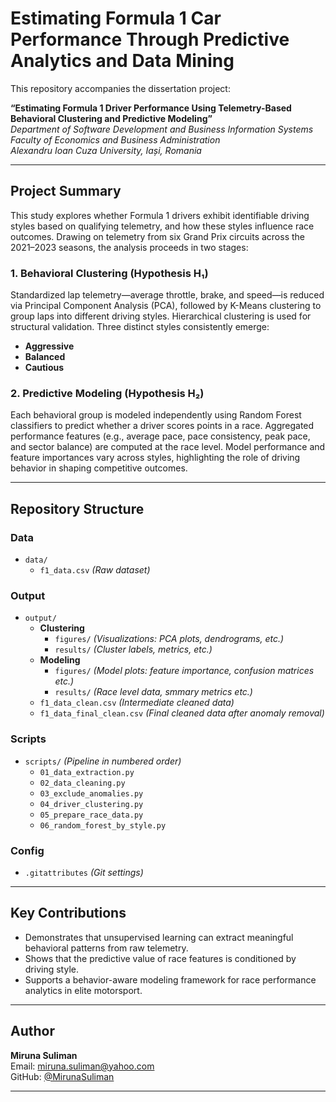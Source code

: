 # Estimating Formula 1 Car Performance Through Predictive Analytics and Data Mining

This repository accompanies the dissertation project:

**“Estimating Formula 1 Driver Performance Using Telemetry-Based Behavioral Clustering and Predictive Modeling”**  
*Department of Software Development and Business Information Systems*  
*Faculty of Economics and Business Administration*  
*Alexandru Ioan Cuza University, Iași, Romania*

---

## Project Summary

This study explores whether Formula 1 drivers exhibit identifiable driving styles based on qualifying telemetry, and how these styles influence race outcomes. Drawing on telemetry from six Grand Prix circuits across the 2021–2023 seasons, the analysis proceeds in two stages:

### 1. Behavioral Clustering (Hypothesis H₁)
Standardized lap telemetry—average throttle, brake, and speed—is reduced via Principal Component Analysis (PCA), followed by K-Means clustering to group laps into different driving styles. Hierarchical clustering is used for structural validation. Three distinct styles consistently emerge:
- **Aggressive**
- **Balanced**
- **Cautious**

### 2. Predictive Modeling (Hypothesis H₂)
Each behavioral group is modeled independently using Random Forest classifiers to predict whether a driver scores points in a race. Aggregated performance features (e.g., average pace, pace consistency, peak pace, and sector balance) are computed at the race level. Model performance and feature importances vary across styles, highlighting the role of driving behavior in shaping competitive outcomes.

---

## Repository Structure

### **Data**  
- `data/`  
  - `f1_data.csv` *(Raw dataset)*  

### **Output**  
- `output/`  
  - **Clustering**  
    - `figures/` *(Visualizations: PCA plots, dendrograms, etc.)*  
    - `results/` *(Cluster labels, metrics, etc.)*  
  - **Modeling**  
    - `figures/` *(Model plots: feature importance, confusion matrices etc.)*  
    - `results/` *(Race level data, smmary metrics etc.)*  
  - `f1_data_clean.csv` *(Intermediate cleaned data)*  
  - `f1_data_final_clean.csv` *(Final cleaned data after anomaly removal)*  

### **Scripts**  
- `scripts/` *(Pipeline in numbered order)*  
  - `01_data_extraction.py`  
  - `02_data_cleaning.py`  
  - `03_exclude_anomalies.py`  
  - `04_driver_clustering.py`  
  - `05_prepare_race_data.py`  
  - `06_random_forest_by_style.py`  

### **Config**  
- `.gitattributes` *(Git settings)*  

---

## Key Contributions

- Demonstrates that unsupervised learning can extract meaningful behavioral patterns from raw telemetry.
- Shows that the predictive value of race features is conditioned by driving style.
- Supports a behavior-aware modeling framework for race performance analytics in elite motorsport.

---

## Author

**Miruna Suliman**  
Email: [miruna.suliman@yahoo.com](mailto:miruna.suliman@yahoo.com)  
GitHub: [@MirunaSuliman](https://github.com/MirunaSuliman)

---
